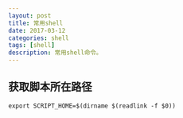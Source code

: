 ```yaml
---
layout: post
title: 常用shell
date: 2017-03-12
categories: shell
tags: [shell]
description: 常用shell命令。
---
```


## 获取脚本所在路径
```shell
export SCRIPT_HOME=$(dirname $(readlink -f $0))
```